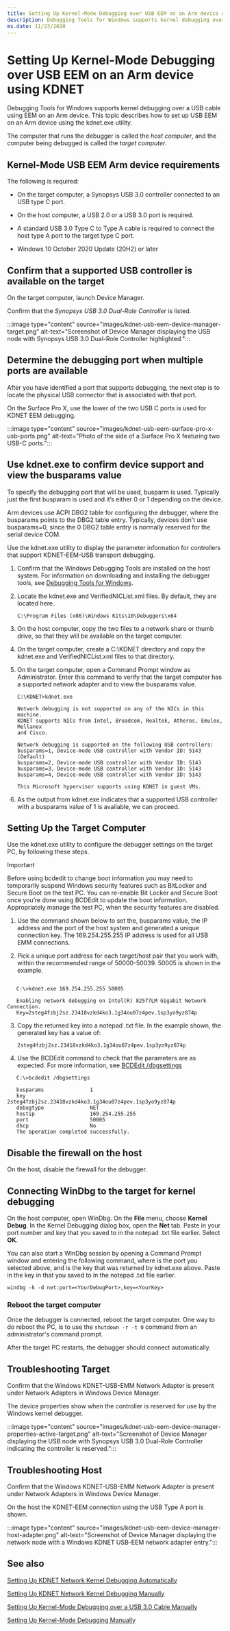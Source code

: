 ```yaml
---
title: Setting Up Kernel-Mode Debugging over USB EEM on an Arm device using KDNET
description: Debugging Tools for Windows supports kernel debugging over a USB cable using EEM on an Arm device. This topic describes how to set up USB EEM on an Arm device using the kdnet.exe utility.
ms.date: 11/23/2020
---
```


# Setting Up Kernel-Mode Debugging over USB EEM on an Arm device using KDNET

Debugging Tools for Windows supports kernel debugging over a USB cable using EEM on an Arm device. This topic describes how to set up USB EEM on an Arm device using the kdnet.exe utility.

The computer that runs the debugger is called the *host computer*, and the computer being debugged is called the *target computer*.

## Kernel-Mode USB EEM Arm device requirements

The following is required:

- On the target computer, a Synopsys USB 3.0 controller connected to an USB type C port.

- On the host computer, a USB 2.0 or a USB 3.0 port is required.

- A standard USB 3.0 Type C to Type A cable is required to connect the host type A port to the target type C port.

- Windows 10 October 2020 Update (20H2) or later

## Confirm that a supported USB controller is available on the target

On the target computer, launch Device Manager.

Confirm that the *Synopsys USB 3.0 Dual-Role Controller* is listed.

:::image type="content" source="images/kdnet-usb-eem-device-manager-target.png" alt-text="Screenshot of Device Manager displaying the USB node with Synopsys USB 3.0 Dual-Role Controller highlighted.":::

## Determine the debugging port when multiple ports are available

After you have identified a port that supports debugging, the next step is to locate the physical USB connector that is associated with that port.

On the Surface Pro X, use the lower of the two USB C ports is used for KDNET EEM debugging.

:::image type="content" source="images/kdnet-usb-eem-surface-pro-x-usb-ports.png" alt-text="Photo of the side of a Surface Pro X featuring two USB-C ports.":::

## Use kdnet.exe to confirm device support and view the busparams value

To specify the debugging port that will be used, busparm is used. Typically just the first busparam is used and it’s either 0 or 1 depending on the device.

Arm devices use ACPI DBG2 table for configuring the debugger, where the busparams points to the DBG2 table entry. Typically, devices don't use busparams=0, since the 0 DBG2 table entry is normally reserved for the serial device COM.

Use the kdnet.exe utility to display the parameter information for controllers that support KDNET-EEM-USB transport debugging.

1. Confirm that the Windows Debugging Tools are installed on the host system. For information on downloading and installing the debugger tools, see [Debugging Tools for Windows](debugger-download-tools.md).

2. Locate the kdnet.exe and VerifiedNICList.xml files. By default, they are located here.

   `C:\Program Files (x86)\Windows Kits\10\Debuggers\x64`

3. On the host computer, copy the two files to a network share or thumb drive, so that they will be available on the target computer.

4. On the target computer, create a C:\KDNET directory and copy the kdnet.exe and VerifiedNICList.xml files to that directory.

5. On the target computer, open a Command Prompt window as Administrator. Enter this command to verify that the target computer has a supported network adapter and to view the busparams value.

   ```console
   C:\KDNET>kdnet.exe

   Network debugging is not supported on any of the NICs in this machine.
   KDNET supports NICs from Intel, Broadcom, Realtek, Atheros, Emulex, Mellanox
   and Cisco.

   Network debugging is supported on the following USB controllers:
   busparams=1, Device-mode USB controller with Vendor ID: 5143 (Default)
   busparams=2, Device-mode USB controller with Vendor ID: 5143
   busparams=3, Device-mode USB controller with Vendor ID: 5143
   busparams=4, Device-mode USB controller with Vendor ID: 5143

   This Microsoft hypervisor supports using KDNET in guest VMs.
   ```

6. As the output from kdnet.exe indicates that a supported USB controller with a busparams value of 1 is available, we can proceed.

## Setting Up the Target Computer

Use the kdnet.exe utility to configure the debugger settings on the target PC, by following these steps.

> [!IMPORTANT]
> Before using bcdedit to change boot information you may need to temporarily suspend Windows security features such as BitLocker and Secure Boot on the test PC.
> You can re-enable Bit Locker and Secure Boot once you’re done using BCDEdit to update the boot information.
> Appropriately manage the test PC, when the security features are disabled.  

1. Use the command shown below to set the, busparams value, the IP address and the port of the host system and generated a unique connection key. The 169.254.255.255 IP address is used for all USB EMM connections.

2. Pick a unique port address for each target/host pair that you work with, within the recommended range of 50000-50039. 50005 is shown in the example.

```console

   C:\>kdnet.exe 169.254.255.255 50005

   Enabling network debugging on Intel(R) 82577LM Gigabit Network Connection.
   Key=2steg4fzbj2sz.23418vzkd4ko3.1g34ou07z4pev.1sp3yo9yz874p
```

3. Copy the returned key into a notepad .txt file. In the example shown, the generated key has a value of:

   `2steg4fzbj2sz.23418vzkd4ko3.1g34ou07z4pev.1sp3yo9yz874p`

4. Use the BCDEdit command to check that the parameters are as expected. For more information, see [BCDEdit /dbgsettings](../devtest/bcdedit--dbgsettings.md)

```console
   C:\>bcdedit /dbgsettings

   busparams               1
   key                     2steg4fzbj2sz.23418vzkd4ko3.1g34ou07z4pev.1sp3yo9yz874p
   debugtype               NET
   hostip                  169.254.255.255
   port                    50005
   dhcp                    No
   The operation completed successfully.
 ```

## Disable the firewall on the host

On the host, disable the firewall for the debugger.

## Connecting WinDbg to the target for kernel debugging

On the host computer, open WinDbg. On the **File** menu, choose **Kernel Debug**. In the Kernel Debugging dialog box, open the **Net** tab. Paste in your port number and key that you saved to in the notepad .txt file earlier. Select **OK**.

You can also start a WinDbg session by opening a Command Prompt window and entering the following command, where is the port you selected above, and is the key that was returned by kdnet.exe above. Paste in the key in that you saved to in the notepad .txt file earlier.

   `windbg -k -d net:port=<YourDebugPort>,key=<YourKey>`

### Reboot the target computer

Once the debugger is connected, reboot the target computer. One way to do reboot the PC, is to use the `shutdown -r -t 0` command from an administrator's command prompt.

After the target PC restarts, the debugger should connect automatically.

## Troubleshooting Target

Confirm that the Windows KDNET-USB-EMM Network Adapter is present under Network Adapters in Windows Device Manager.

The device properties show when the controller is reserved for use by the Windows kernel debugger.

:::image type="content" source="images/kdnet-usb-eem-device-manager-properties-active-target.png" alt-text="Screenshot of Device Manager displaying the USB node with Synopsys USB 3.0 Dual-Role Controller indicating the controller is reserved.":::

## Troubleshooting Host

Confirm that the Windows KDNET-USB-EMM Network Adapter is present under Network Adapters in Windows Device Manager.

On the host the KDNET-EEM connection using the USB Type A port is shown.

:::image type="content" source="images/kdnet-usb-eem-device-manager-host-adapter.png" alt-text="Screenshot of Device Manager displaying the network node with a Windows KDNET USB-EEM network adapter entry.":::

## See also

[Setting Up KDNET Network Kernel Debugging Automatically](setting-up-a-network-debugging-connection-automatically.md)

[Setting Up KDNET Network Kernel Debugging Manually](setting-up-a-network-debugging-connection.md)

[Setting Up Kernel-Mode Debugging over a USB 3.0 Cable Manually](setting-up-a-usb-3-0-debug-cable-connection.md)

[Setting Up Kernel-Mode Debugging Manually](setting-up-kernel-mode-debugging-in-windbg--cdb--or-ntsd.md)
